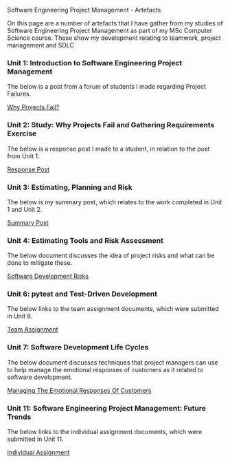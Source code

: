 Software Engineering Project Management - Artefacts 

On this page are a number of artefacts that I have gather from my studies of Software Engineering Project Management as part of my MSc Computer Science course. These show my development relating to teamwork, project management and SDLC

### Unit 1: Introduction to Software Engineering Project Management 

The below is a post from a forum of students I made regarding Project Failures.

[Why Projects Fail?](/pdf/project_failure_study.pdf)


### Unit 2: Study: Why Projects Fail and Gathering Requirements Exercise

The below is a response post I made to a student, in relation to the post from Unit 1.

[Response Post](/pdf/response_post.pdf)


### Unit 3: Estimating, Planning and Risk

The below is my summary post, which relates to the work completed in Unit 1 and Unit 2.

[Summary Post](/pdf/summary_post_sepm.pdf)


### Unit 4: Estimating Tools and Risk Assessment

The below document discusses the idea of project risks and what can be done to mitigate these.

[Software Development Risks](/pdf/software_development_risks.pdf)


### Unit 6: pytest and Test-Driven Development

The below links to the team assignment documents, which were submitted in Unit 6.

[Team Assignment](/team_assignment.md)


### Unit 7: Software Development Life Cycles

The below document discusses techniques that project managers can use to help manage the emotional responses of customers as it related to software development.

[Managing The Emotional Responses Of Customers](/pdf/emotional_response_customer.pdf)


### Unit 11: Software Engineering Project Management: Future Trends

The below links to the individual assignment documents, which were submitted in Unit 11.

[Individual Assignment](/individual_assignment.md)



